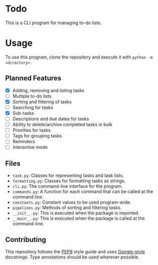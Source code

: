 # Todo
This is a CLI program for managing to-do lists.

# Usage
To use this program, clone the repository and execute it with `python -m <directory>`.

## Planned Features
- [x] Adding, removing and listing tasks
- [ ] Multiple to-do lists
- [x] Sorting and filtering of tasks
- [ ] Searching for tasks
- [x] Sub-tasks
- [ ] Descriptions and due dates for tasks
- [ ] Ability to delete/archive completed tasks in bulk
- [ ] Priorities for tasks
- [ ] Tags for grouping tasks
- [ ] Reminders
- [ ] Interactive mode

## Files
- `task.py`: Classes for representing tasks and task lists.
- `formatting.py`: Classes for formatting tasks as strings.
- `cli.py`: The command-line interface for the program.
- `commands.py`: A function for each command that can be called at the command line.
- `constants.py`: Constant values to be used program-wide.
- `pipelines.py`: Methods of sorting and filtering tasks.
- `__init__.py`: This is executed when the package is imported.
- `__main__.py`: This is executed when the package is called at the command-line.

## Contributing
This repository follows the [PEP8](https://www.python.org/dev/peps/pep-0008/) style guide and uses
[Google-style](http://google.github.io/styleguide/pyguide.html#38-comments-and-docstrings) docstrings. Type annotations
should be used wherever possible.
